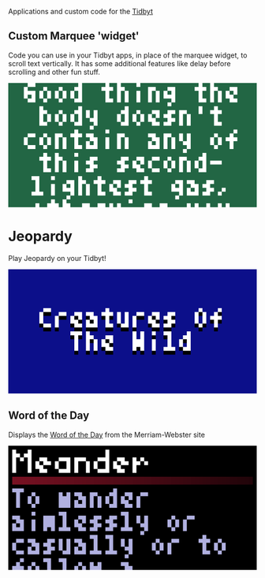 Applications and custom code for the [Tidbyt](https://tidbyt.com)

## Custom Marquee 'widget'
Code you can use in your Tidbyt apps, in place of the marquee widget, to scroll text vertically. It has some additional features like delay before scrolling and other fun stuff.

![](https://github.com/posburn/tidbyt-apps/blob/main/CustomMarquee/centered.gif)

# Jeopardy
Play Jeopardy on your Tidbyt!

![](https://github.com/posburn/tidbyt-apps/blob/main/Jeopardy/jeopardy.gif)

## Word of the Day
Displays the [Word of the Day](https://www.merriam-webster.com/word-of-the-day) from the Merriam-Webster site

![](https://github.com/posburn/tidbyt-apps/blob/main/WordOfTheDay/wordOfTheDay.gif)

